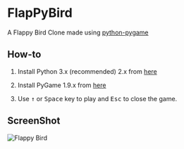 FlapPyBird
===============

A Flappy Bird Clone made using [python-pygame][pygame]

How-to
---------------------------

1. Install Python 3.x (recommended) 2.x from [here](https://www.python.org/download/releases/)

2. Install PyGame 1.9.x from [here](http://www.pygame.org/download.shtml)

3. Use <kbd>&uarr;</kbd> or <kbd>Space</kbd> key to play and <kbd>Esc</kbd> to close the game.


ScreenShot
----------

![Flappy Bird](screenshot1.png)

[pygame]: http://www.pygame.org
[pipenv]: https://pipenv.readthedocs.io/en/latest/
